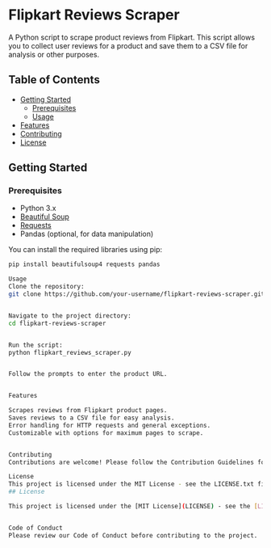 # Flipkart Reviews Scraper


A Python script to scrape product reviews from Flipkart. This script allows you to collect user reviews for a product and save them to a CSV file for analysis or other purposes.

## Table of Contents

- [Getting Started](#getting-started)
  - [Prerequisites](#prerequisites)
  - [Usage](#usage)
- [Features](#features)
- [Contributing](#contributing)
- [License](#license)

## Getting Started

### Prerequisites

- Python 3.x
- [Beautiful Soup](https://www.crummy.com/software/BeautifulSoup/)
- [Requests](https://pypi.org/project/requests/)
- Pandas (optional, for data manipulation)

You can install the required libraries using pip:

```bash
pip install beautifulsoup4 requests pandas

Usage
Clone the repository:
git clone https://github.com/your-username/flipkart-reviews-scraper.git


Navigate to the project directory:
cd flipkart-reviews-scraper


Run the script:
python flipkart_reviews_scraper.py


Follow the prompts to enter the product URL.


Features

Scrapes reviews from Flipkart product pages.
Saves reviews to a CSV file for easy analysis.
Error handling for HTTP requests and general exceptions.
Customizable with options for maximum pages to scrape.


Contributing
Contributions are welcome! Please follow the Contribution Guidelines for details on how to contribute to this project.

License
This project is licensed under the MIT License - see the LICENSE.txt file for details.
## License

This project is licensed under the [MIT License](LICENSE) - see the [LICENSE](LICENSE) file for details.


Code of Conduct
Please review our Code of Conduct before contributing to the project.
